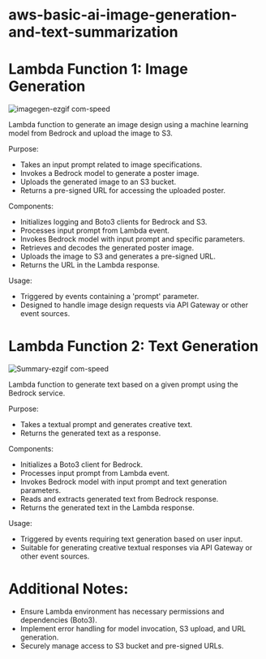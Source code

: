 # aws-basic-ai-image-generation-and-text-summarization

# Lambda Function 1: Image Generation

![imagegen-ezgif com-speed](https://github.com/user-attachments/assets/bd4d3b33-3cc1-4eaa-ae1c-373c800241a3)


Lambda function to generate an image design using a machine learning model from Bedrock and upload the image to S3.

Purpose:
- Takes an input prompt related to image specifications.
- Invokes a Bedrock model to generate a poster image.
- Uploads the generated image to an S3 bucket.
- Returns a pre-signed URL for accessing the uploaded poster.

Components:
- Initializes logging and Boto3 clients for Bedrock and S3.
- Processes input prompt from Lambda event.
- Invokes Bedrock model with input prompt and specific parameters.
- Retrieves and decodes the generated poster image.
- Uploads the image to S3 and generates a pre-signed URL.
- Returns the URL in the Lambda response.

Usage:
- Triggered by events containing a 'prompt' parameter.
- Designed to handle image design requests via API Gateway or other event sources.


# Lambda Function 2: Text Generation

![Summary-ezgif com-speed](https://github.com/user-attachments/assets/ee1f008b-529b-4c42-8766-92ab0631fdb2)

Lambda function to generate text based on a given prompt using the Bedrock service.

Purpose:
- Takes a textual prompt and generates creative text.
- Returns the generated text as a response.

Components:
- Initializes a Boto3 client for Bedrock.
- Processes input prompt from Lambda event.
- Invokes Bedrock model with input prompt and text generation parameters.
- Reads and extracts generated text from Bedrock response.
- Returns the generated text in the Lambda response.

Usage:
- Triggered by events requiring text generation based on user input.
- Suitable for generating creative textual responses via API Gateway or other event sources.


# Additional Notes:

- Ensure Lambda environment has necessary permissions and dependencies (Boto3).
- Implement error handling for model invocation, S3 upload, and URL generation.
- Securely manage access to S3 bucket and pre-signed URLs.

